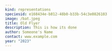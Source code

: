 ```yaml
---
kind: representations
speciesid: e168434e-b812-48b0-b33b-54c3e0826103
image: /bat.jpeg
title: Old Flyer
description: This is how its done
author: Someone's Name
contact: www.example.com
year: "2023"
---
```

